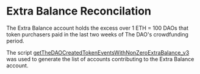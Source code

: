 # Extra Balance Reconcilation

The Extra Balance account holds the excess over 1 ETH = 100 DAOs that token purchasers paid in the last two weeks of The DAO's crowdfunding period.

The script [getTheDAOCreatedTokenEventsWithNonZeroExtraBalance_v3](https://github.com/bokkypoobah/TheDAOData/blob/master/getTheDAOCreatedTokenEventsWithNonZeroExtraBalance_v3) was used to generate the list of accounts contributing to the Extra Balance account.
